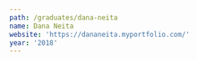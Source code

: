 ```yaml
---
path: /graduates/dana-neita
name: Dana Neita
website: 'https://dananeita.myportfolio.com/'
year: '2018'
---
```


